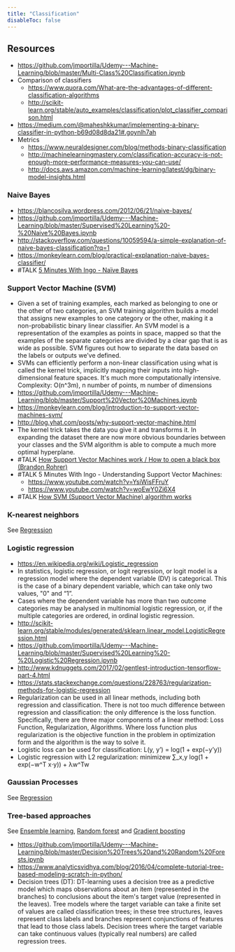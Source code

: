 ```yaml
---
title: "Classification"
disableToc: false 
---
```


## Resources
- https://github.com/jmportilla/Udemy---Machine-Learning/blob/master/Multi-Class%20Classification.ipynb
- Comparison of classifiers
	- https://www.quora.com/What-are-the-advantages-of-different-classification-algorithms
	- http://scikit-learn.org/stable/auto_examples/classification/plot_classifier_comparison.html
- https://medium.com/@maheshkkumar/implementing-a-binary-classifier-in-python-b69d08d8da21#.goynlh7ah
- Metrics
	- https://www.neuraldesigner.com/blog/methods-binary-classification
	- http://machinelearningmastery.com/classification-accuracy-is-not-enough-more-performance-measures-you-can-use/
	- http://docs.aws.amazon.com/machine-learning/latest/dg/binary-model-insights.html

### Naive Bayes
- https://blancosilva.wordpress.com/2012/06/21/naive-bayes/
- https://github.com/jmportilla/Udemy---Machine-Learning/blob/master/Supervised%20Learning%20-%20Naive%20Bayes.ipynb
- http://stackoverflow.com/questions/10059594/a-simple-explanation-of-naive-bayes-classification?rq=1
- https://monkeylearn.com/blog/practical-explanation-naive-bayes-classifier/
- #TALK [5 Minutes With Ingo - Naïve Bayes](https://www.youtube.com/watch?v=IlVINQDk4o8)

### Support Vector Machine (SVM)
- Given a set of training examples, each marked as belonging to one or the other of two categories, an SVM training algorithm builds a model that assigns new examples to one category or the other, making it a non-probabilistic binary linear classifier. An SVM model is a representation of the examples as points in space, mapped so that the examples of the separate categories are divided by a clear gap that is as wide as possible. SVM figures out how to separate the data based on the labels or outputs we’ve defined.
- SVMs can efficiently perform a non-linear classification using what is called the kernel trick, implicitly mapping their inputs into high-dimensional feature spaces. It's much more computationally intensive. Complexity: O(n^3m), n number of points, m number of dimensions
- https://github.com/jmportilla/Udemy---Machine-Learning/blob/master/Support%20Vector%20Machines.ipynb
- https://monkeylearn.com/blog/introduction-to-support-vector-machines-svm/
- http://blog.yhat.com/posts/why-support-vector-machine.html
- The kernel trick takes the data you give it and transforms it. In expanding the dataset there are now more obvious boundaries between your classes and the SVM algorithm is able to compute a much more optimal hyperplane.
- #TALK [How Support Vector Machines work / How to open a black box (Brandon Rohrer)](https://www.youtube.com/watch?v=-Z4aojJ-pdg&t=331s)
- #TALK 5 Minutes With Ingo - Understanding Support Vector Machines: 
	- https://www.youtube.com/watch?v=YsiWisFFruY
	- https://www.youtube.com/watch?v=woEwY0Zi6X4
- #TALK [How SVM (Support Vector Machine) algorithm works](https://www.youtube.com/watch?v=1NxnPkZM9bc)

### K-nearest neighbors
See [Regression](AI/Supervised%20Learning/Regression.md)

### Logistic regression
- https://en.wikipedia.org/wiki/Logistic_regression
- In statistics, logistic regression, or logit regression, or logit model is a regression model where the dependent variable (DV) is categorical. This is the case of a binary dependent variable, which can take only two values, "0" and “1”.
- Cases where the dependent variable has more than two outcome categories may be analysed in multinomial logistic regression, or, if the multiple categories are ordered, in ordinal logistic regression.
- http://scikit-learn.org/stable/modules/generated/sklearn.linear_model.LogisticRegression.html
- https://github.com/jmportilla/Udemy---Machine-Learning/blob/master/Supervised%20Learning%20-%20Logistic%20Regression.ipynb
- http://www.kdnuggets.com/2017/02/gentlest-introduction-tensorflow-part-4.html
- https://stats.stackexchange.com/questions/228763/regularization-methods-for-logistic-regression
- Regularization can be used in all linear methods, including both regression and classification. There is not too much difference between regression and classification: the only difference is the loss function. Specifically, there are three major components of a linear method: Loss Function, Regularization,  Algorithms. Where loss function plus regularization is the objective function in the problem in optimization form and the algorithm is the way to solve it. 
- Logistic loss can be used for classification: L(y, y’) = log(1 + exp(−y’y))
- Logistic regression with L2 regularization: minimizew ∑_x,y log(1 + exp(−w^T x⋅y)) + λw^Tw


### Gaussian Processes
See [Regression](AI/Supervised%20Learning/Regression.md) 

### Tree-based approaches
See [Ensemble learning](AI/Supervised%20Learning/Ensemble%20learning.md), [Random forest](AI/Supervised%20Learning/Random%20forest.md) and [Gradient boosting](AI/Supervised%20Learning/Gradient%20boosting.md)

- https://github.com/jmportilla/Udemy---Machine-Learning/blob/master/Decision%20Trees%20and%20Random%20Forests.ipynb
- https://www.analyticsvidhya.com/blog/2016/04/complete-tutorial-tree-based-modeling-scratch-in-python/
- Decision trees (DT): DT-learning uses a decision tree as a predictive model which maps observations about an item (represented in the branches) to conclusions about the item's target value (represented in the leaves). Tree models where the target variable can take a finite set of values are called classification trees; in these tree structures, leaves represent class labels and branches represent conjunctions of features that lead to those class labels. Decision trees where the target variable can take continuous values (typically real numbers) are called regression trees.


